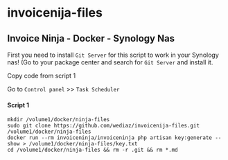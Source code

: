 # invoicenija-files
## Invoice Ninja - Docker - Synology Nas

First you need to install `Git Server` for this script to work in your Synology nas! (Go to your package center and search for `Git Server` and install it.

Copy code from script 1

Go to `Control panel` >> `Task Scheduler`
 
#### Script 1
```
mkdir /volume1/docker/ninja-files
sudo git clone https://github.com/wediaz/invoicenija-files.git /volume1/docker/ninja-files
docker run --rm invoiceninja/invoiceninja php artisan key:generate --show > /volume1/docker/ninja-files/key.txt
cd /volume1/docker/ninja-files && rm -r .git && rm *.md
```
